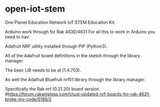 # open-iot-stem
One Planet Education Network IoT STEM Education Kit


Arduino work through for Rak 4630/4631
For all this to work in Arduino you need to hav:

Adafruit NRF utility installed through PIP (Python3). 

All of the Adafruit board definitions in the sketch through the library manager.

The bsec LIB needs to be at (1.4.703).

As well the Adafruit Bluefruit nrf51 library through the library manager.

Specifically the Rak nrf (0.21.20) board version.
#https://forum.rakwireless.com/t/just-updated-nrf-boards-for-rak-4631-broke-my-code/5189/2
